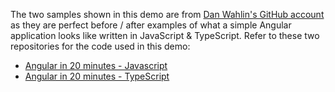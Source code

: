 The two samples shown in this demo are from [Dan Wahlin's GitHub account](https://github.com/DanWahlin) as they are perfect before / after examples of what a simple Angular application looks like written in JavaScript & TypeScript. Refer to these two repositories for the code used in this demo:

- [Angular in 20 minutes - Javascript](https://github.com/DanWahlin/AngularIn20JavaScript)
- [Angular in 20 minutes - TypeScript](https://github.com/DanWahlin/AngularIn20TypeScript)
